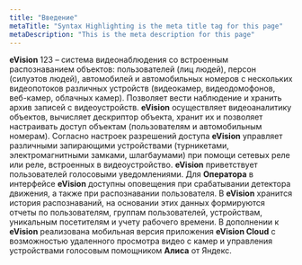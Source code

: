 ```yaml
---
title: "Введение"
metaTitle: "Syntax Highlighting is the meta title tag for this page"
metaDescription: "This is the meta description for this page"
---
```


**eVision** 123 – система видеонаблюдения со встроенным распознаванием объектов: пользователей (лиц людей), персон (силуэтов людей), автомобилей и автомобильных номеров с нескольких видеопотоков различных устройств (видеокамер, видеодомофонов, веб-камер, облачных камер). Позволяет вести наблюдение и хранить архив записей с видеоустройств. **eVision** осуществляет видеоаналитику объектов, вычисляет дескриптор объекта, хранит их и позволяет настраивать доступ объектам (пользователям и автомобильным номерам). Согласно настроек разрешений доступа **eVision** управляет различными запирающими устройствами (турникетами, электромагнитными замками, шлагбаумами) при помощи сетевых реле или реле, встроенных в видеоустройство. **eVision** приветствует пользователей голосовыми уведомлениями. Для **Оператора** в интерфейсе **eVision** доступны оповещения при срабатывании детектора движения, а также при распознавании пользователя. В **eVision** хранится история распознаваний, на основании этих данных формируются отчеты по пользователям, группам пользователей, устройствам, уникальным посетителям и учету рабочего времени. В дополнении к **eVision** реализована мобильная версия приложения **eVision Cloud** с возможностью удаленного просмотра видео с камер и управления устройствами голосовым помощником **Алиса** от Яндекс.